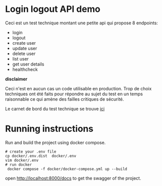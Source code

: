 # Login logout API demo

Ceci est un test technique montant une petite api qui propose 8 endpoints:
- login
- logout
- create user
- update user
- delete user
- list user
- get user details
- healthcheck


**disclaimer**

Ceci n'est en aucun cas un code utilisable en 
production. Trop de choix techniques ont été 
faits pour répondre au sujet du test en un 
temps raisonnable ce qui amène des failles 
critiques de sécurité.

Le carnet de bord du test technique se trouve [ici](docs/01-discovery.md)

# Running instructions

Run and build the project using docker compose.

```shell
# create your .env file
cp docker/.env.dist  docker/.env
vim docker/.env
# run docker
 docker compose -f docker/docker-compose.yml up --build
```

open [http://localhost:8000/docs](http://localhost:8000/docs)
to get the swagger of the project.